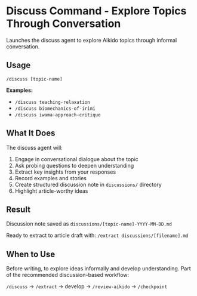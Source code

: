 # Discuss Command - Explore Topics Through Conversation

Launches the discuss agent to explore Aikido topics through informal conversation.

## Usage

`/discuss [topic-name]`

**Examples:**
- `/discuss teaching-relaxation`
- `/discuss biomechanics-of-irimi`
- `/discuss iwama-approach-critique`

## What It Does

The discuss agent will:
1. Engage in conversational dialogue about the topic
2. Ask probing questions to deepen understanding
3. Extract key insights from your responses
4. Record examples and stories
5. Create structured discussion note in `discussions/` directory
6. Highlight article-worthy ideas

## Result

Discussion note saved as `discussions/[topic-name]-YYYY-MM-DD.md`

Ready to extract to article draft with: `/extract discussions/[filename].md`

## When to Use

Before writing, to explore ideas informally and develop understanding. Part of the recommended discussion-based workflow:

`/discuss` → `/extract` → develop → `/review-aikido` → `/checkpoint`
